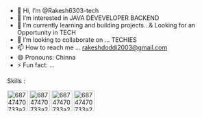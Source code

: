 

- 👋 Hi, I’m @Rakesh6303-tech
- 👀 I’m interested in JAVA DEVEVELOPER BACKEND
- 🌱 I’m currently learning and building projects...& Looking for an Opportunity in TECH
- 💞️ I’m looking to collaborate on ... TECHIES
- 📫 How to reach me ... rakeshdoddi2003@gmail.com
- 😄 Pronouns: Chinna
- ⚡ Fun fact: ... 



Skills :


<img width="48" height="48" alt="68747470733a2f2f696d672e69636f6e73382e636f6d2f636f6c6f722f34382f3030303030302f6a6176612d636f666665652d6375702d6c6f676f2e706e67" src="https://github.com/user-attachments/assets/9a522a48-eac3-4c02-ab36-d27a2806b8ca" />

<img width="48" height="48" alt="68747470733a2f2f696d672e69636f6e73382e636f6d2f636f6c6f722f34382f3030303030302f6d7973716c2e706e67" src="https://github.com/user-attachments/assets/87462c17-7088-481d-8872-dcb4e3d617a2" />



<img width="48" height="48" alt="68747470733a2f2f696d672e69636f6e73382e636f6d2f636f6c6f722f34382f3030303030302f68746d6c2d352e706e67" src="https://github.com/user-attachments/assets/08ef5c7c-1686-4266-80c6-7f8f9521bddb" />

<img width="48" height="48" alt="68747470733a2f2f696d672e69636f6e73382e636f6d2f636f6c6f722f34382f3030303030302f637373332e706e67" src="https://github.com/user-attachments/assets/9d193b39-f3ce-4789-a7fd-1af6481aee87" />




<!---
Rakesh6303-tech/Rakesh6303-tech is a ✨ special ✨ repository because its `README.md` (this file) appears on your GitHub profile.
You can click the Preview link to take a look at your changes.
--->
